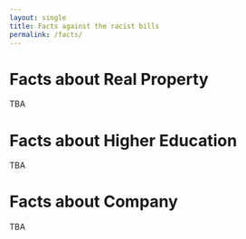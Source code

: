 ```yaml
---
layout: single
title: Facts against the racist bills
permalink: /facts/
---
```


# Facts about Real Property
TBA

# Facts about Higher Education
TBA

# Facts about Company
TBA